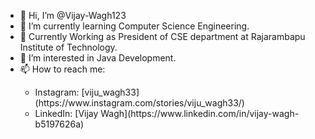 <ul>
<li>👋 Hi, I’m @Vijay-Wagh123</li>
<li>🌱 I’m currently learning Computer Science Engineering.</li>
<li>👀 Currently Working as President of CSE department at Rajarambapu Institute of Technology.</li>
<li>👀 I’m interested in Java Development.</li>
<li>📫 How to reach me:</li>
    <ul>
        <li>Instagram: [viju_wagh33](https://www.instagram.com/stories/viju_wagh33/)</li>
        <li>LinkedIn: [Vijay Wagh](https://www.linkedin.com/in/vijay-wagh-b5197626a)</li>
    </ul>
</ul>

